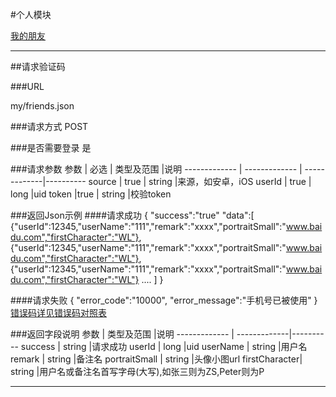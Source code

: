 #个人模块

[我的朋友](#1)


---
##<a id="1">请求验证码</a>

###<a id="1.1">URL</a>

my/friends.json

###<a id="1.2">请求方式</a>
POST

###<a id="1.3">是否需要登录</a>
是

###<a id="1.4">请求参数</a>
     参数      | 必选 			| 类型及范围     |说明
------------- | ------------- | -------------|---------- 
source	      | true		   | string       |来源，如安卓，iOS
userId	       | true		   | long       |uid
token	      |true                | string       |校验token


###<a id="1.5">返回Json示例</a>
####<a id="1.5.1">请求成功</a>
	{
		"success":"true"
		"data":[
					{"userId":12345,"userName":"111","remark":"xxxx","portraitSmall":"www.baidu.com","firstCharacter":"WL"},
					{"userId":12345,"userName":"111","remark":"xxxx","portraitSmall":"www.baidu.com","firstCharacter":"WL"},
					{"userId":12345,"userName":"111","remark":"xxxx","portraitSmall":"www.baidu.com","firstCharacter":"WL"}
					....
				]
	}

####<a id="1.5.2">请求失败</a>
	{
		"error_code":"10000",
		"error_message":"手机号已被使用"
	}
[错误码详见错误码对照表](错误码对照表.md)

###<a id="1.6">返回字段说明</a>
     参数      | 类型及范围     |说明
------------- | -------------|---------- 
success		 | string       |请求成功
userId		 	 | long       |uid
userName		 | string       |用户名
remark	 | string       |备注名
portraitSmall | string       |头像小图url
firstCharacter| string       |用户名或备注名首写字母(大写),如张三则为ZS,Peter则为P



---




